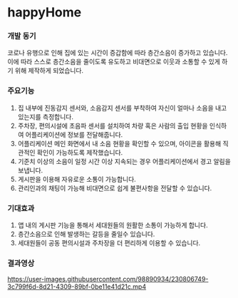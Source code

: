 # happyHome
### 개발 동기
코로나 유행으로 인해 집에 있는 시간이 증갑함에 따라 층간소음이 증가하고 있습니다.
이에 따라 스스로 층간소음을 줄이도록 유도하고 비대면으로 이웃과 소통할 수 있게 하기 위해 제작하게 되었습니다.

### 주요기능
1. 집 내부에 진동감지 센서와, 소음감지 센서를 부착하여 자신이 얼마나 소음을 내고 있는지를 측정합니다.
2. 주차장, 편의시설에 초음파 센서를 설치하여 차량 혹은 사람의 출입 현황을 인식하여 어플리케이션에 정보를 전달해줍니다.
3. 어플리케이션 메인 화면에서 내 소음 현황을 확인할 수 있으며, 아이콘을 활용해 직관적인 확인이 가능하도록 제작했습니다.
4. 기준치 이상의 소음이 일정 시간 이상 지속되는 경우 어플리케이션에서 경고 알림을 보냅니다.
5. 게시판을 이용해 자유로운 소통이 가능합니다.
6. 관리인과의 채팅이 가능해 비대면으로 쉽게 불편사항을 전달할 수 있습니다.


### 기대효과
1. 앱 내의 게시판 기능을 통해서 세대원들의 원활한 소통이 가능하게 합니다.
2. 층간소음으로 인해 발생하는 갈등을 줄일수 있습니다.
3. 세대원들이 공동 편의시설과 주차장을 더 편리하게 이용할 수 있습니다.

### 결과영상
https://user-images.githubusercontent.com/98890934/230806749-3c799f6d-8d21-4309-89bf-0be11e41d21c.mp4
